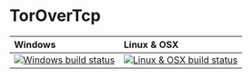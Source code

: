 # TorOverTcp

| Windows | Linux & OSX
| :---- | :------ |
[![Windows build status][1]][2] | [![Linux & OSX build status][3]][4] |

[1]: https://ci.appveyor.com/api/projects/status/dtis8vfqqdgpp56v?svg=true
[2]: https://ci.appveyor.com/project/nopara73/torovertcp
[3]: https://travis-ci.org/nopara73/TorOverTcp.svg?branch=master
[4]: https://travis-ci.org/nopara73/TorOverTcp
